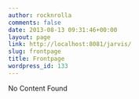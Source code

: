 ```yaml
---
author: rocknrolla
comments: false
date: 2013-08-13 09:31:46+00:00
layout: page
link: http://localhost:8081/jarvis/
slug: frontpage
title: Frontpage
wordpress_id: 133
---
```


No Content Found
